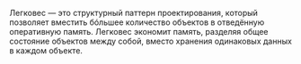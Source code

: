 Легковес — это структурный паттерн проектирования, который позволяет вместить бóльшее количество объектов в отведённую
оперативную память. Легковес экономит память, разделяя общее состояние объектов между собой, вместо хранения одинаковых
данных в каждом объекте.

